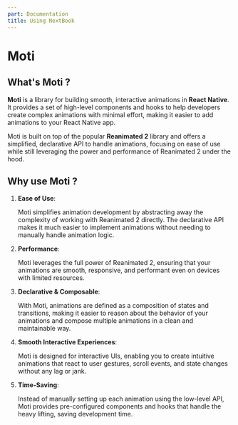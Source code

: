 ```yaml
---
part: Documentation
title: Using NextBook
---
```


# Moti
## What's Moti ?

**Moti** is a library for building smooth, interactive animations in **React Native**. It provides a set of high-level components and hooks to help developers create complex animations with minimal effort, making it easier to add animations to your React Native app.

Moti is built on top of the popular **Reanimated 2** library and offers a simplified, declarative API to handle animations, focusing on ease of use while still leveraging the power and performance of Reanimated 2 under the hood.

## Why use Moti ?

1.   **Ease of Use**:
    
       Moti simplifies animation development by abstracting away the complexity of working with Reanimated 2 directly. The declarative API makes it much easier to implement animations without needing to manually handle animation logic.
2.   **Performance**:
    
       Moti leverages the full power of Reanimated 2, ensuring that your animations are smooth, responsive, and performant even on devices with limited resources.
3.   **Declarative & Composable**:
    
       With Moti, animations are defined as a composition of states and transitions, making it easier to reason about the behavior of your animations and compose multiple animations in a clean and maintainable way.
4.   **Smooth Interactive Experiences**:
    
       Moti is designed for interactive UIs, enabling you to create intuitive animations that react to user gestures, scroll events, and state changes without any lag or jank.
5.   **Time-Saving**:
    
       Instead of manually setting up each animation using the low-level API, Moti provides pre-configured components and hooks that handle the heavy lifting, saving development time.